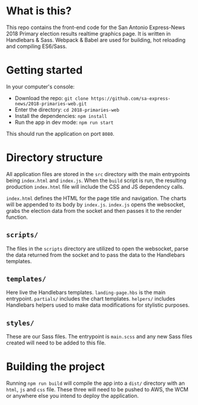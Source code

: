 # What is this?
This repo contains the front-end code for the San Antonio Express-News 2018 Primary election results realtime graphics page. It is written in Handlebars & Sass. Webpack & Babel are used for building, hot reloading and compiling ES6/Sass.

# Getting started
In your computer's console:

 - Download the repo: `git clone https://github.com/sa-express-news/2018-primaries-web.git`
 - Enter the directory: `cd 2018-primaries-web`
 - Install the dependencies: `npm install`
 - Run the app in dev mode: `npm run start`

This should run the application on port `8080`.

# Directory structure
All application files are stored in the `src` directory with the main entrypoints being `index.html` and `index.js`. When the `build` script is run, the resulting production `index.html` file will include the CSS and JS dependency calls.

`index.html` defines the HTML for the page title and navigation. The charts will be appended to its body by `index.js`. `index.js` opens the websocket, grabs the election data from the socket and then passes it to the render function.

## `scripts/`
The files in the `scripts` directory are utilized to open the websocket, parse the data returned from the socket and to pass the data to the Handlebars templates.

## `templates/`
Here live the Handlebars templates. `landing-page.hbs` is the main entrypoint. `partials/` includes the chart templates. `helpers/` includes Handlebars helpers used to make data modifications for stylistic purposes.

## `styles/`
These are our Sass files. The entrypoint is `main.scss` and any new Sass files created will need to be added to this file.

# Building the project
Running `npm run build` will compile the app into a `dist/` directory with an `html`, `js` and `css` file. These three will need to be pushed to AWS, the WCM or anywhere else you intend to deploy the application.
